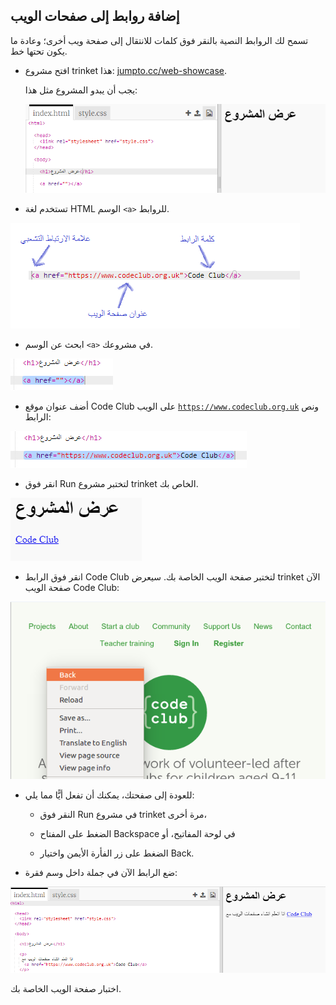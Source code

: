 ## إضافة روابط إلى صفحات الويب

تسمح لك الروابط النصية بالنقر فوق كلمات للانتقال إلى صفحة ويب أخرى؛ وعادة ما يكون تحتها خط.

+ افتح مشروع trinket هذا: [jumpto.cc/web-showcase](http://jumpto.cc/web-showcase).
    
    يجب أن يبدو المشروع مثل هذا:
    
    ![لقطة الشاشة](images/showcase-starter.png)

+ تستخدم لغة HTML الوسم `<a>` للروابط.

![لقطة الشاشة](images/showcase-link.png)

+ ابحث عن الوسم `<a>` في مشروعك. 

![لقطة الشاشة](images/showcase-a-template.png)

+ أضف عنوان موقع Code Club على الويب [` https://www.codeclub.org.uk `](https://www.codeclub.org.uk) ونص الرابط:

![لقطة الشاشة](images/showcase-code-club.png)

+ انقر فوق Run لتختبر مشروع trinket الخاص بك.

![لقطة الشاشة](images/showcase-cc-output.png)

+ انقر فوق الرابط Code Club لتختبر صفحة الويب الخاصة بك. سيعرض trinket الآن صفحة الويب Code Club: 

![لقطة الشاشة](images/showcase-cc-website.png)

+ للعودة إلى صفحتك، يمكنك أن تفعل أيًّا مما يلي:
    
    + النقر فوق Run في مشروع trinket مرة أخرى،
    
    + الضغط على المفتاح Backspace في لوحة المفاتيح، أو
    
    + الضغط على زر الفأرة الأيمن واختيار Back.

+ ضع الرابط الآن في جملة داخل وسم فقرة:

![لقطة الشاشة](images/showcase-paragraph.png)

اختبار صفحة الويب الخاصة بك.
